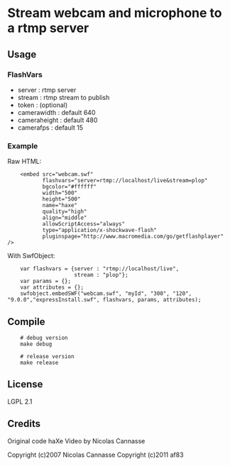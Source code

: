# Stream webcam and microphone to a rtmp server

## Usage

### FlashVars

* server : rtmp server
* stream : rtmp stream to publish
* token  : (optional)
* camerawidth : default 640
* cameraheight : default 480
* camerafps : default 15

### Example

Raw HTML:

        <embed src="webcam.swf"
               flashvars="server=rtmp://localhost/live&stream=plop"
               bgcolor="#ffffff"
               width="500"
               height="500"
               name="haxe"
               quality="high"
               align="middle"
               allowScriptAccess="always"
               type="application/x-shockwave-flash"
               pluginspage="http://www.macromedia.com/go/getflashplayer" />

With SwfObject:

        var flashvars = {server : "rtmp://localhost/live",
                         stream : "plop"};
        var params = {};
        var attributes = {};
        swfobject.embedSWF("webcam.swf", "myId", "300", "120", "9.0.0","expressInstall.swf", flashvars, params, attributes);


## Compile

        # debug version
        make debug

        # release version
        make release

## License

LGPL 2.1

## Credits

Original code haXe Video by Nicolas Cannasse

Copyright (c)2007 Nicolas Cannasse
Copyright (c)2011 af83
